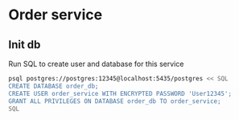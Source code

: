 # Order service

## Init db

Run SQL to create user and database for this service

```bash
psql postgres://postgres:12345@localhost:5435/postgres << SQL
CREATE DATABASE order_db;
CREATE USER order_service WITH ENCRYPTED PASSWORD 'User12345';
GRANT ALL PRIVILEGES ON DATABASE order_db TO order_service;
SQL
```